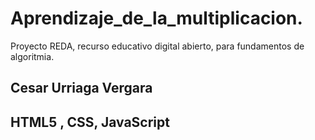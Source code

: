 # Aprendizaje_de_la_multiplicacion.
Proyecto REDA, recurso educativo digital abierto, para fundamentos de algoritmia.
## Cesar Urriaga Vergara
## HTML5 , CSS,  JavaScript
